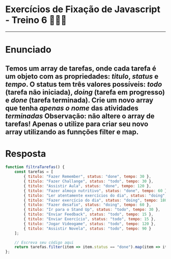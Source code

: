 # Exercícios de Fixação de Javascript - Treino 6 🏋🏽‍♀️
---
# Enunciado
Temos um array de tarefas, onde cada tarefa é um objeto com as propriedades: *titulo*, *status* e *tempo*. O status tem três valores possíveis: *todo* (tarefa não iniciada), *doing* (tarefa em progresso) e *done* (tarefa terminada).
Crie um novo array que tenha *apenas o nome* das atividades *terminadas*
Observação: não altere o array de tarefas! Apenas o utilize para criar seu novo array utilizando as funnções filter e map.
---
# Resposta
```javascript
function filtraTarefas() {
    const tarefas = [
        { titulo: "Fazer Remember", status: "done", tempo: 30 },
        { titulo: "Fazer Challange", status: "todo", tempo: 30 },
        { titulo: "Assistir Aula", status: "done", tempo: 120 },
        { titulo: "Fazer almoço nutritivo", status: "done", tempo: 60 },
        { titulo: "Ler atentamente exercícios do dia", status: "doing", tempo: 20 },
        { titulo: "Fazer exercício do dia", status: "doing", tempo: 180 },
        { titulo: "Fazer desafio", status: "doing", tempo: 60 },
        { titulo: "Ir para o Stand Up", status: "todo", tempo: 30 },
        { titulo: "Enviar Feedback", status: "todo", tempo: 15 },
        { titulo: "Enviar Exercício", status: "todo", tempo: 15 },
        { titulo: "Jogar Videogame", status: "todo", tempo: 120 },
        { titulo: "Assistir Novela", status: "todo", tempo: 90 }
    ];

    // Escreva seu código aqui
    return tarefas.filter(item => item.status == "done").map(item => item.titulo);
};
```
